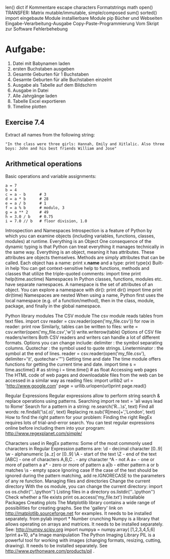 
  len()
  dict
  if
  Kommentare
  escape characters
  Formatstrings
  math
  open()
  TRANSFER: Matrix mutable/immutable, simple/composed
  sum()
  sorted()
  import
  eingebaute Module
  installierbare Module
  pip
  Bücher und Webseiten
  Eingabe-Verarbeitung-Ausgabe
  Copy-Paste-Programmierung
  Vom Skript zur Software
  Fehlerbehebung

# Aufgabe:

1. Datei mit Babynamen laden
2. ersten Buchstaben ausgeben
3. Gesamte Geburten für 1 Buchstaben
4. Gesamte Geburten für alle Buchstaben einzelnt
5. Ausgabe als Tabelle auf dem Bildschirm
6. Ausgabe in Datei
7. Alle Jahrgänge laden
8. Tabelle Excel exportieren
9. Timeline plotten

## Exercise 7.4

Extract all names from the following string:
  
    "In the class were three girls: Hannah, Emily and Xitlalic. Also three boys: John and his best friends William and Jose" 

## Arithmetical operations
Basic operations and variable assignments:

    a = 7
    b = 4
    c = a - b      # 3
    d = a * b      # 28
    e = a / b      # 1
    f = a % b      # modulo, 3
    g = a ** 2     # 49   
    h = 3.0 / b    # 0.75
    i = 7.0 // b   # floor division, 1.0



Introspection and Namespaces
Introspection is a feature of Python by which you can examine objects (including variables, functions, classes, modules) at runtime. 
Everything is an Object
One consequence of the dynamic typing is that Python can treat everything it manages technically in the same way. Everything is an object, meaning it has attributes. These attributes are objects themselves. Methods are simply attributes that can be called. 
Each object has a name:
print x.__name__
and a type:
print type(x)
Built-in help
You can get context-sensitive help to functions, methods and classes that utilize the triple-quoted comments:
import time
print help(time.asctime)
Namespaces
In Python classes, functions, modules etc. have separate namespaces. A namespace is the set of attributes of an object. You can explore a namespace with dir():
print dir()
import time
print dir(time)
Namespaces are nested
When using a name, Python first uses the local namespace (e.g. of a function/method), then in the class, module, package, and finally in the global namespace.


Python library modules
The CSV module
The csv module reads tables from text files.
import csv
reader = csv.reader(open('my_file.csv'))
for row in reader:
    print row
Similarly, tables can be written to files:
write = csv.writer(open('my_file.csv','w'))
write.writerow(table)
Options of CSV file readers/writers
Both CSV readers and writers can handle a lot of different formats. Options you can change include:
delimiter : the symbol separating columns.
Quotechar : the symbol used to quote strings.
Lineterminator : the symbol at the end of lines.
reader = csv.reader(open('my_file.csv'),  delimiter='\t', quotechar='”')
Getting time and date
The time module offers functions for getting the current time and date.
import time
s = time.asctime()   # as string
i = time.time()      # as float
Accessing web pages
The HTML code of web pages and downloadable files from the web can be accessed in a similar way as reading files:
import urllib2
url = 'http://www.google.com'
page = urllib.urlopen(url)print page.read()



Regular Expressions
Regular expressions allow to perform string search & replace operations using patterns.
Searching
import re
text = 'all ways lead to Rome'
Search for a pattern in a string:
re.search('R...\s', text)
Find all words:
re.findall('\s(.o)', text)
Replacing
re.sub('R[meo]+','London', text)
How to find the right pattern for your problem:
Finding the right RegEx requires lots of trial-and-error search. You can test regular expressions online before including them into your program:
http://www.regexplanet.com/simple/

Characters used in RegEx patterns:
Some of the most commonly used characters in Regular Expression patterns are:
\d    	- decimal character [0..9]
\w    	- alphanumeric [a..z] or [0..9]
\A	- start of the text
\Z	- end of the text
[ABC] 	- one of characters A,B,C
.     	- any character
^A   	- not A
a+     	- one or more of pattern a
a*	- zero or more of pattern a
a|b   	- either pattern a or b matches
\s       - empty space 
Ignoring case
If the case of the text should be ignored during the pattern matching, add re.IGNORECASE to the parameters of any re function.
Managing files and directories
Change the current directory
With the os module, you can change the current directory:
import os
os.chdir(''..\\python'')
Listing files in a directory
os.listdir(''..\\python'')
Check whether a file exists
print os.access('my_file.txt')
Installable Packages
Creating plots
The Matplotlib library contains a wide range of possibilities for creating graphs. See the 'gallery' link on http://matplotlib.sourceforge.net for examples. It needs to be installed separately.
from pylab import *
Number crunching
Numpy is a library that allows operating on arrays and matrices. It needs to be installed separately. See: http://numpy.scipy.org
import numpya = numpy.array( [1,2,3,4,5,6] )print a+10, a*a
Image manipulation
The Python Imaging Library PIL is a powerful tool for working with images (changing formats, resizing, cutting, drawing). It needs to be installed separately. See http://www.pythonware.com/products/pil .

